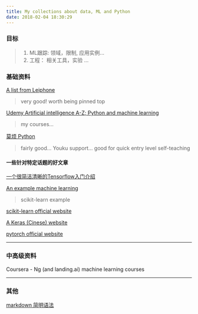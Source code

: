 ```yaml
---
title: My collections about data, ML and Python
date: 2018-02-04 18:30:29
---
```


### 目标
> 1. ML跟踪: 领域，限制, 应用实例...
> 2. 工程： 相关工具，实验 ...


### 基础资料

[A list from Leiphone](https://www.leiphone.com/news/201801/pM48Ekleds2b6j5i.html)
> very good! worth being pinned top

[Udemy Artificial intelligence A-Z; Python and machine learning](https://www.udemy.com/home/my-courses/learning/)
> my courses...

[莫烦 Python](https://morvanzhou.github.io/)
> fairly good... Youku support... good for quick entry level self-teaching

#### 一些针对特定话题的好文章

[一个很简洁清晰的Tensorflow入门介绍](http://blog.csdn.net/mmc2015/article/details/69735070)

[An example machine learning](http://nbviewer.jupyter.org/github/rhiever/Data-Analysis-and-Machine-Learning-Projects/blob/master/example-data-science-notebook/Example%20Machine%20Learning%20Notebook.ipynb)
> scikit-learn example

[scikit-learn official website](http://scikit-learn.org/stable/)

[A Keras (Cinese) website](http://keras-cn.readthedocs.io/en/latest/)

[pytorch official website](http://pytorch.org/tutorials/)

---

### 中高级资料

Coursera - Ng (and landing.ai) machine learning courses

---

### 其他

[markdown 简明语法](http://wowubuntu.com/markdown/#p)

